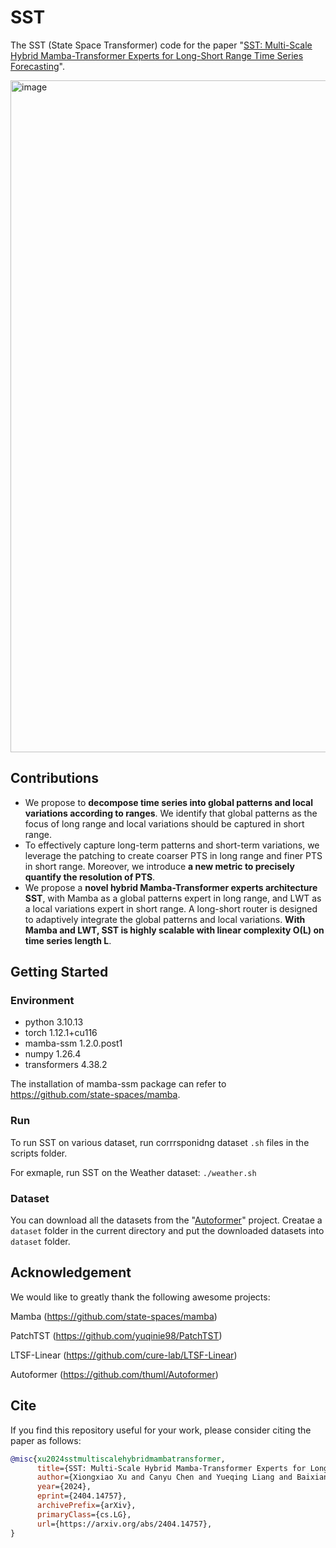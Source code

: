 # SST
The SST (State Space Transformer) code for the paper "[SST: Multi-Scale Hybrid Mamba-Transformer Experts for Long-Short Range Time Series Forecasting](https://arxiv.org/abs/2404.14757)".

<img width="1075" alt="image" src="https://github.com/user-attachments/assets/93128514-7ada-4f3e-9c5e-3fad8bde8ae1">

## Contributions
* We propose to **decompose time series into global patterns and local variations according to ranges**. We identify that global patterns as the focus of long range and local variations should be captured in short range.
* To effectively capture long-term patterns and short-term variations, we leverage the patching to create coarser PTS in long range and finer PTS in short range. Moreover, we introduce **a new metric to precisely quantify the resolution of PTS**.
* We propose a **novel hybrid Mamba-Transformer experts architecture SST**, with Mamba as a global patterns expert in long range, and LWT as a local variations expert in short range. A long-short router is designed to adaptively integrate the global patterns and local variations. **With Mamba and LWT, SST is highly scalable with linear complexity O(L) on time series length L**.

## Getting Started
### Environment
* python            3.10.13
* torch             1.12.1+cu116
* mamba-ssm         1.2.0.post1
* numpy             1.26.4
* transformers      4.38.2

The installation of mamba-ssm package can refer to https://github.com/state-spaces/mamba. 

### Run
To run SST on various dataset, run corrrsponidng dataset `.sh` files in the scripts folder. 

For exmaple, run SST on the Weather dataset: `./weather.sh`

### Dataset
You can download all the datasets from the "[Autoformer](https://drive.google.com/drive/folders/1ZOYpTUa82_jCcxIdTmyr0LXQfvaM9vIy)" project. Creatae a `dataset` folder in the current directory and put the downloaded datasets into `dataset` folder.

## Acknowledgement
We would like to greatly thank the following awesome projects:

Mamba (https://github.com/state-spaces/mamba)

PatchTST (https://github.com/yuqinie98/PatchTST)

LTSF-Linear (https://github.com/cure-lab/LTSF-Linear)

Autoformer (https://github.com/thuml/Autoformer)

## Cite
If you find this repository useful for your work, please consider citing the paper as follows:

```bibtex
@misc{xu2024sstmultiscalehybridmambatransformer,
      title={SST: Multi-Scale Hybrid Mamba-Transformer Experts for Long-Short Range Time Series Forecasting}, 
      author={Xiongxiao Xu and Canyu Chen and Yueqing Liang and Baixiang Huang and Guangji Bai and Liang Zhao and Kai Shu},
      year={2024},
      eprint={2404.14757},
      archivePrefix={arXiv},
      primaryClass={cs.LG},
      url={https://arxiv.org/abs/2404.14757}, 
}
```
